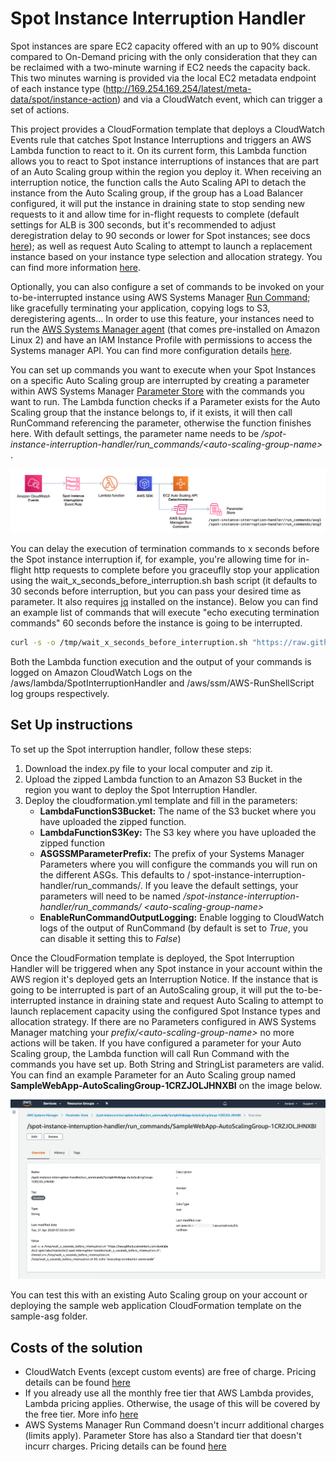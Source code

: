 # Spot Instance Interruption Handler

Spot instances are spare EC2 capacity offered with an up to 90% discount compared to On-Demand pricing with the only consideration that they can be reclaimed with a two-minute warning if EC2 needs the capacity back. This two minutes warning is provided via the local EC2 metadata endpoint of each instance type (http://169.254.169.254/latest/meta-data/spot/instance-action) and via a CloudWatch event, which can trigger a set of actions.

This project provides a CloudFormation template that deploys a CloudWatch Events rule that catches Spot Instance Interruptions and triggers an AWS Lambda function to react to it. On its current form, this Lambda function allows you to react to Spot instance interruptions of instances that are part of an Auto Scaling group within the region you deploy it. When receiving an interruption notice, the function calls the Auto Scaling API to detach the instance from the Auto Scaling group, if the group has a Load Balancer configured, it will put the instance in draining state to stop sending new requests to it and allow time for in-flight requests to complete (default settings for ALB is 300 seconds, but it's recommended to adjust deregistration delay to 90 seconds or lower for Spot instances; see docs [here](https://docs.aws.amazon.com/elasticloadbalancing/latest/application/load-balancer-target-groups.html#deregistration-delay)); as well as request Auto Scaling to attempt to launch a replacement instance based on your instance type selection and allocation strategy. You can find more information [here](https://docs.aws.amazon.com/autoscaling/ec2/APIReference/API_DetachInstances.html).

Optionally, you can also configure a set of commands to be invoked on your to-be-interrupted instance using AWS Systems Manager [Run Command](https://docs.aws.amazon.com/systems-manager/latest/userguide/execute-remote-commands.html); like gracefully terminating your application, copying logs to S3, deregistering agents... In order to use this feature, your instances need to run the [AWS Systems Manager agent](https://docs.aws.amazon.com/systems-manager/latest/userguide/ssm-agent.html) (that comes pre-installed on Amazon Linux 2) and have an IAM Instance Profile with permissions to access the Systems manager API. You can find more configuration details [here](https://docs.aws.amazon.com/systems-manager/latest/userguide/systems-manager-setting-up.html).

You can set up commands you want to execute when your Spot Instances on a specific Auto Scaling group are interrupted by creating a parameter within AWS Systems Manager [Parameter Store](https://docs.aws.amazon.com/systems-manager/latest/userguide/systems-manager-parameter-store.html) with the commands you want to run. The Lambda function checks if a Parameter exists for the Auto Scaling group that the instance belongs to, if it exists, it will then call RunCommand referencing the parameter, otherwise the function finishes here. With default settings, the parameter name needs to be */spot-instance-interruption-handler/run_commands/\<auto-scaling-group-name\>* .

![Architecture](/ec2-spot-interruption-handler/images/architecture.png)

You can delay the execution of termination commands to x seconds before the Spot instance interruption if, for example, you're allowing time for in-flight http requests to complete before you graceuflly stop your application using the wait_x_seconds_before_interruption.sh bash script (it defaults to 30 seconds before interruption, but you can pass your desired time as parameter. It also requires [jq](https://stedolan.github.io/jq/) installed on the instance). Below you can find an example list of commands that will execute "echo executing termination commands" 60 seconds before the instance is going to be interrupted.

```bash
curl -s -o /tmp/wait_x_seconds_before_interruption.sh "https://raw.githubusercontent.com/awslabs/ec2-spot-labs/master/ec2-spot-interruption-handler/wait_x_seconds_before_interruption.sh"; chmod u+x /tmp/wait_x_seconds_before_interruption.sh; /tmp/wait_x_seconds_before_interruption.sh 60; echo "executing termination commands"
```

Both the Lambda function execution and the output of your commands is logged on Amazon CloudWatch Logs on the /aws/lambda/SpotInterruptionHandler and /aws/ssm/AWS-RunShellScript log groups respectively.

## Set Up instructions

To set up the Spot interruption handler, follow these steps:

1. Download the index.py file to your local computer and zip it. 
1. Upload the zipped Lambda function to an Amazon S3 Bucket in the region you want to deploy the Spot Interruption Handler.
1. Deploy the cloudformation.yml template and fill in the parameters:
    - **LambdaFunctionS3Bucket:** The name of the S3 bucket where you have uploaded the zipped function.
    - **LambdaFunctionS3Key:** The S3 key where you have uploaded the zipped function
    - **ASGSSMParameterPrefix:** The prefix of your Systems Manager Parameters where you will configure the commands you will run on the different ASGs. This defaults to /  spot-instance-interruption-handler/run_commands/. If you leave the default settings, your parameters will need to be named */spot-instance-interruption-handler/run_commands/  \<auto-scaling-group-name\>*
    - **EnableRunCommandOutputLogging:** Enable logging to CloudWatch logs of the output of RunCommand (by default is set to *True*, you can disable it setting this to *False*)

Once the CloudFormation template is deployed, the Spot Interruption Handler will be triggered when any Spot instance in your account within the AWS region it's deployed gets an Interruption Notice. If the instance that is going to be interrupted is part of an AutoScaling group, it will put the to-be-interrupted instance in draining state and request Auto Scaling to attempt to launch replacement capacity using the configured Spot Instance types and allocation strategy. If there are no Parameters configured in AWS Systems Manager matching your *prefix/\<auto-scaling-group-name\>* no more actions will be taken. If you have configured a parameter for your Auto Scaling group, the Lambda function will call Run Command with the commands you have set up. Both String and StringList parameters are valid. You can find an example Parameter for an Auto Scaling group named **SampleWebApp-AutoScalingGroup-1CRZJOLJHNXBI** on the image below.

![Parameter Store Example](/ec2-spot-interruption-handler/images/ParameterStore.png)

You can test this with an existing Auto Scaling group on your account or deploying the sample web application CloudFormation template on the sample-asg folder.

## Costs of the solution

- CloudWatch Events (except custom events) are free of charge. Pricing details can be found [here](https://aws.amazon.com/cloudwatch/pricing/)
- If you already use all the monthly free tier that AWS Lambda provides, Lambda pricing applies. Otherwise, the usage of this will be covered by the free tier. More info [here](https://aws.amazon.com/lambda/pricing/)
- AWS Systems Manager Run Command doesn't incurr additional charges (limits apply). Parameter Store has also a Standard tier that doesn't incurr charges. Pricing details can be found [here](https://aws.amazon.com/cloudwatch/pricing/)